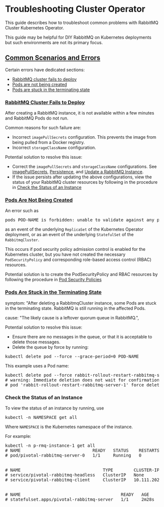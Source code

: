 # Troubleshooting Cluster Operator

This guide describes how to troubleshoot common problems with RabbitMQ Cluster Kubernetes Operator.

This guide may be helpful for DIY RabbitMQ on Kubernetes deployments but such environments
are not its primary focus.


## <a id="errors" class="anchor" href="#errors">Common Scenarios and Errors</a>

Certain errors have dedicated sections:

+ [RabbitMQ cluster fails to deploy](#cluster-fails-to-deploy)
+ [Pods are not being created](#pods-are-not-created)
+ [Pods are stuck in the terminating state](#pods-stuck-in-terminating-state)

### <a id="cluster-fails-to-deploy" class="anchor" href="#cluster-fails-to-deploy">RabbitMQ Cluster Fails to Deploy</a>

After creating a RabbitMQ instance, it is not available within a few minutes and RabbitMQ Pods do not run.

Common reasons for such failure are:

 * Incorrect `imagePullSecrets` configuration. This prevents the image from being pulled from a Docker registry.
 * Incorrect `storageClassName` configuration.

Potential solution to resolve this issue:

 * Correct the <code>imagePullSecrets</code> and <code>storageClassName</code>
   configurations. See [imagePullSecrets](/using-cluster-operator.html#image-pull-secrets),
   [Persistence](/using-cluster-operator.html#persistence), and
   [Update a RabbitMQ Instance](/using.html#update).
 * If the issue persists after updating the above configurations, view the status
   of your RabbitMQ cluster resources by following in the procedure in
   [Check the Status of an Instance](#check-instance-status)

### <a id="pods-are-not-created" class="anchor" href="#pods-are-not-created">Pods Are Not Being Created</a>

An error such as

<pre class="lang-plaintext">
pods POD-NAME is forbidden: unable to validate against any pod security policy: []
</pre>

as an event of the underlying `ReplicaSet` of the Kubernetes Operator deployment, or as an
event of the underlying `StatefulSet` of the `RabbitmqCluster`.

This occurs if pod security policy admission control is enabled for the
Kubernetes cluster, but you have not created the necessary `PodSecurityPolicy` and
corresponding role-based access control (RBAC) resources.

Potential solution is to create the PodSecurityPolicy and RBAC resources by following the procedure in
[Pod Security Policies](/using-cluster-operator.html#psp)

### <a id="pods-stuck-in-terminating-state" class="anchor" href="#pods-stuck-in-terminating-state">Pods Are Stuck in the Terminating State</a>

symptom: "After deleting a RabbitmqCluster instance, some Pods
are stuck in the terminating state. RabbitMQ is still running in the affected Pods.

cause: "The likely cause is a leftover quorum queue in RabbitMQ.",

Potential solution to resolve this issue:

 * Ensure there are no messages in the queue, or that it is acceptable to delete those messages.
 * Delete the queue by force by running:

<pre class="lang-bash">
kubectl delete pod --force --grace-period=0 POD-NAME
</pre>

This example uses a Pod name:

<pre class="lang-bash">
kubectl delete pod --force rabbit-rollout-restart-rabbitmq-server-1
# warning: Immediate deletion does not wait for confirmation that the running resource has been terminated. The resource may continue to run on the cluster indefinitely.
# pod 'rabbit-rollout-restart-rabbitmq-server-1' force deleted
</pre>

### <a id='check-instance-status'></a> Check the Status of an Instance

To view the status of an instance by running, use

<pre class="lang-bash">
kubectl -n NAMESPACE get all
</pre>

Where `NAMESPACE` is the Kubernetes namespace of the instance.

For example:

<pre class="lang-bash">
kubectl -n p-rmq-instance-1 get all
# NAME                            READY   STATUS    RESTARTS   AGE
# pod/pivotal-rabbitmq-server-0   1/1     Running   0          2m27s
<br/>
# NAME                                TYPE        CLUSTER-IP       EXTERNAL-IP   PORT(S)                        AGE
# service/pivotal-rabbitmq-headless   ClusterIP   None             None        4369/TCP                       2m27s
# service/pivotal-rabbitmq-client     ClusterIP   10.111.202.183   None        5672/TCP,15672/TCP,15692/TCP   2m28s
<br/>
# NAME                                       READY   AGE
# statefulset.apps/pivotal-rabbitmq-server   1/1     2m28s
</pre>

